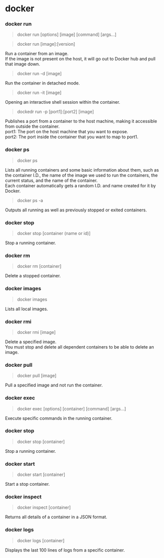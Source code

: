 # docker

### docker run
> docker run [options] [image] [command] [args...]

> docker run [image]:[version]

Run a container from an image.  
If the image is not present on the host, it will go out to Docker hub and pull that image down.

> docker run -d [image]

Run the container in detached mode. 

> docker run -it [image]

Opening an interactive shell session within the container.

> dockedr run -p [port1]:[port2] [image]

Publishes a port from a container to the host machine, making it accessible from outside the container.  
port1: The port on the host machine that you want to expose.  
port2: The port inside the container that you want to map to port1.

### docker ps
> docker ps

Lists all running containers and some basic information about them, such as the container I.D., the name of the image we used to run the containers, the current status, and the name of the container.  
Each container automatically gets a random I.D. and name created for it by Docker.

> docker ps -a

Outputs all running as well as previously stopped or exited containers.

### docker stop
> docker stop [container (name or id)]

Stop a running container.

### docker rm
> docker rm [container]

Delete a stopped container.

### docker images
> docker images

Lists all local images.

### docker rmi
> docker rmi [image]

Delete a specified image.  
You must stop and delete all dependent containers to be able to delete an image.

### docker pull
> docker pull [image]

Pull a specified image and not run the container.

### docker exec
> docker exec [options] [container] [command] [args...]

Execute specific commands in the running container.

### docker stop
> docker stop [container]

Stop a running container.

### docker start
> docker start [container]

Start a stop container.

### docker inspect
> docker inspect [container]

Returns all details of a container in a JSON format.

### docker logs
> docker logs [container]

Displays the last 100 lines of logs from a specific container.

